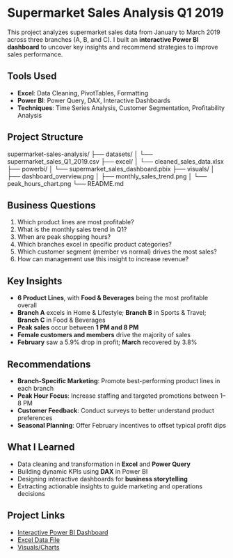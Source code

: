 # Supermarket Sales Analysis Q1 2019

This project analyzes supermarket sales data from January to March 2019 across three branches (A, B, and C).   I built an **interactive Power BI dashboard** to uncover key insights and recommend strategies to improve sales performance.



##  Tools Used
- **Excel**: Data Cleaning, PivotTables, Formatting
- **Power BI**: Power Query, DAX, Interactive Dashboards
- **Techniques**: Time Series Analysis, Customer Segmentation, Profitability Analysis



## Project Structure

supermarket-sales-analysis/
├── datasets/
│ └── supermarket_sales_Q1_2019.csv
├── excel/
│ └── cleaned_sales_data.xlsx
├── powerbi/
│ └── supermarket_sales_dashboard.pbix
├── visuals/
│ ├── dashboard_overview.png
│ ├── monthly_sales_trend.png
│ └── peak_hours_chart.png
└── README.md



## Business Questions

1. Which product lines are most profitable?
2. What is the monthly sales trend in Q1?
3. When are peak shopping hours?
4. Which branches excel in specific product categories?
5. Which customer segment (member vs normal) drives the most sales?
6. How can management use this insight to increase revenue?



## Key Insights

- **6 Product Lines**, with **Food & Beverages** being the most profitable overall  
- **Branch A** excels in Home & Lifestyle; **Branch B** in Sports & Travel; **Branch C** in Food & Beverages  
- **Peak sales** occur between **1 PM and 8 PM**  
- **Female customers and members** drive the majority of sales  
- **February** saw a 5.9% drop in profit; **March** recovered by 3.8%



## Recommendations

- **Branch-Specific Marketing**: Promote best-performing product lines in each branch  
- **Peak Hour Focus**: Increase staffing and targeted promotions between 1–8 PM  
- **Customer Feedback**: Conduct surveys to better understand product preferences  
- **Seasonal Planning**: Offer February incentives to offset typical profit dips



## What I Learned

- Data cleaning and transformation in **Excel** and **Power Query**  
- Building dynamic KPIs using **DAX** in Power BI  
- Designing interactive dashboards for **business storytelling**  
- Extracting actionable insights to guide marketing and operations decisions



## Project Links

- [Interactive Power BI Dashboard](https://app.powerbi.com/links/ekYw6TeEU1?ctid=47d41471-806d-482c-8d78-5451c5f2cbd5&pbi_source=linkShare)  
- [Excel Data File](https://1drv.ms/x/c/e1781590a66dcd43/EW0huXw_s9dNntqoIoGSEXcBiV9FotwW8QvDIXOCrTCKgw?e=eWXYWj&nav=MTVfezAwMDAwMDAwLTAwMDEtMDAwMC0wMDAwLTAwMDAwMDAwMDAwMH0)    
- [Visuals/Charts](https://drive.google.com/drive/folders/1NdGgWc8J6n9fVjZZmmMhK7lARYIoeWqA?usp=drive_link)
